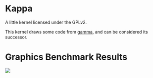 # Kappa

A little kernel licensed under the GPLv2.

This kernel draws some code from [gamma](https://github.com/theunamedguy/gamma), and can be considered its successor.

# Graphics Benchmark Results

<img src="https://github.com/theunamedguy/kappa/blob/master/docs/ss1.ppm?raw=true">
